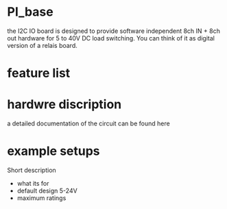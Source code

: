 # PI_base
the I2C IO board is designed to provide software independent 8ch IN + 8ch out hardware for 5 to 40V DC load switching.
You can think of it as digital version of a relais board.

# feature list

# hardwre discription
a detailed documentation of the circuit can be found here

# example setups

Short description
- what its for
- default design 5-24V
- maximum ratings

